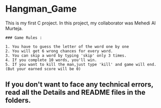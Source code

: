 # Hangman_Game

This is my first C project. In this project, my collaborator was Mehedi Al Murteja.

    ### Game Rules : 
    
    1. You have to guess the letter of the word one by one
    2. You will get 6 wrong chances for every word.
    3. You can skip a word by typing 'skip' only 3 times.
    4. If you complete 10 words, you'll win.
    5. If you want to kill the man,just type 'kill' and game will end. (But your earned score will be 0)

## If you don't want to face any technical errors, read all the Details and README files in the folders.
